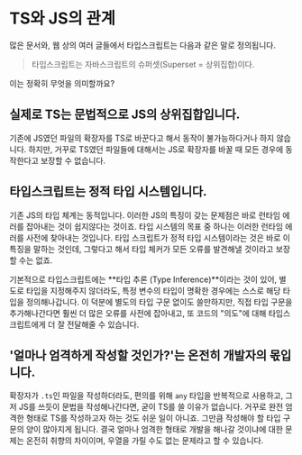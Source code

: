 # TS와 JS의 관계

많은 문서와, 웹 상의 여러 글들에서 타입스크립트는 다음과 같은 말로 정의됩니다.

> 타입스크립트는 자바스크립트의 슈퍼셋(Superset = 상위집합)이다.

이는 정확히 무엇을 의미할까요?

## 실제로 TS는 문법적으로 JS의 상위집합입니다.

기존에 JS였던 파일의 확장자를 TS로 바꾼다고 해서 동작이 불가능하다거나 하지 않습니다. 하지만, 거꾸로 TS였던 파일들에 대해서는 JS로 확장자를 바꿀 때 모든 경우에 동작한다고 보장할 수 없습니다.

## 타입스크립트는 **정적** 타입 시스템입니다.

기존 JS의 타입 체계는 동적입니다. 이러한 JS의 특징이 갖는 문제점은 바로 런타임 에러를 잡아내는 것이 쉽지않다는 것이죠. 타입 시스템의 목표 중 하나는 이러한 런타임 에러를 사전에 찾아내는 것입니다.
타입 스크립트가 정적 타입 시스템이라는 것은 바로 이 특징을 말하는 것인데, 그렇다고 해서 타입 체커가 모든 오류를 발견해낼 것이라고 보장할 수는 없죠.

기본적으로 타입스크립트에는 **타입 추론 (Type Inference)**이라는 것이 있어, 별도로 타입을 지정해주지 않더라도, 특정 변수의 타입이 명확한 경우에는 스스로 해당 타입을 정의해나갑니다.
이 덕분에 별도의 타입 구문 없이도 쓸만하지만, 직접 타입 구문을 추가해나간다면 훨씬 더 많은 오류를 사전에 잡아내고, 또 코드의 "의도"에 대해 타입스크립트에게 더 잘 전달해줄 수 있습니다.

## '얼마나 엄격하게 작성할 것인가?'는 온전히 개발자의 몫입니다.

확장자가 `.ts`인 파일을 작성하더라도, 편의를 위해 `any` 타입을 반복적으로 사용하고, 그저 JS를 쓰듯이 문법을 작성해나간다면, 굳이 TS를 쓸 이유가 없습니다.
거꾸로 완전 엄격한 형태로 TS를 작성하고자 하는 것도 쉬운 일이 아니죠. 그만큼 작성해야 할 타입 구문의 양이 많아지게 됩니다.
결국 얼마나 엄격한 형태로 개발을 해나갈 것이냐에 대한 문제는 온전히 취향의 차이이며, 우열을 가릴 수도 없는 문제라고 할 수 있습니다.
